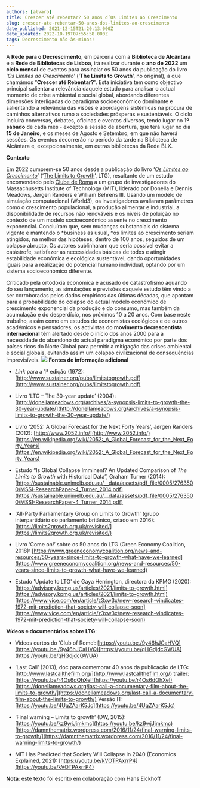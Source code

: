 ```yaml
---
authors: [alvaro]
title: Crescer até rebentar? 50 anos d’Os Limites ao Crescimento
slug: crescer-ate-rebentar-50-anos-dos-limites-ao-crescimento
date_published: 2021-12-15T21:20:13.000Z
date_updated: 2022-10-19T07:55:58.000Z
tags: Decrescimento não-às-minas!
---
```

A **Rede para o Decrescimento**, em parceria com a **Biblioteca de Alcântara** e a **Rede de Bibliotecas de Lisboa**, irá realizar durante o **ano de 2022** um **ciclo mensal** de eventos para assinalar os 50 anos da publicação do livro ‘*Os Limites ao Crescimento*’ (‘**The Limits to Growth**’, no original), a que chamámos “**Crescer até Rebentar?**”. Esta iniciativa tem como objectivo principal salientar a relevância daquele estudo para analisar o actual momento de crise ambiental e social global, abordando diferentes dimensões interligadas do paradigma socioeconómico dominante e salientando a relevância das visões e abordagens sistémicas na procura de caminhos alternativos rumo a sociedades prósperas e sustentáveis. O ciclo incluirá conversas, debates, oficinas e eventos diversos, tendo lugar no **1º sábado** de cada mês - excepto a sessão de abertura, que terá lugar no dia **15 de Janeiro**, e os meses de Agosto e Setembro, em que não haverá sessões. Os eventos decorrerão no período da tarde na Biblioteca de Alcântara e, excepcionalmente, em outras bibliotecas da Rede BLX.

**Contexto**

Em 2022 cumprem-se 50 anos desde a publicação do livro ‘*[Os Limites ao Crescimento](https://pt.wikipedia.org/wiki/Os_Limites_do_Crescimento)*’ (‘[The Limits to Growth](http://en.wikipedia.org/wiki/The_Limits_to_Growth)’, LTG), resultante de um estudo encomendado pelo [Clube de Roma](https://www.clubofrome.org/report/the-limits-to-growth/) a um grupo de investigadores do Massachusetts Institute of Technology (MIT), liderado por Donella e Dennis Meadows, Jørgen Randers e William Behrens III. Usando um modelo de simulação computacional (World3), os investigadores avaliaram parâmetros como o crescimento populacional, a produção alimentar e industrial, a disponibilidade de recursos não renováveis e os níveis de poluição no contexto de um modelo socioeconómico assente no crescimento exponencial. Concluíram que, sem mudanças substanciais do sistema vigente e mantendo o *business as usual, *os limites ao crescimento seriam atingidos, na melhor das hipóteses, dentro de 100 anos, seguidos de um colapso abrupto. Os autores sublinharam que seria possível evitar a catástrofe, satisfazer as necessidades básicas de todos e atingir estabilidade económica e ecológica sustentável, dando oportunidades iguais para a realização do potencial humano individual, optando por um sistema socioeconómico diferente.

Criticado pela ortodoxia económica e acusado de catastrofismo aquando do seu lançamento, as simulações e previsões daquele estudo têm vindo a ser corroboradas pelos dados empíricos das últimas décadas, que apontam para a probabilidade do colapso do actual modelo económico de crescimento exponencial da produção e do consumo, mas também da acumulação e do desperdício, nos próximos 10 a 20 anos. Com base neste trabalho, assim como em estudos de economistas ecológicos e de outros académicos e pensadores, os activistas do **movimento decrescentista internacional** têm alertado desde o início dos anos 2000 para a necessidade do abandono do actual paradigma económico por parte dos países ricos do Norte Global para permitir a mitigação das crises ambiental e social globais, evitando assim um colapso civilizacional de consequências imprevisíveis.
![](/content/images/2021/12/LTG_capas-EN-PT-2.jpg)
**Fontes de informação adicional**

- *Link* para a 1ª edição (1972): [http://www.sustainer.org/pubs/limitstogrowth.pdf](http://www.sustainer.org/pubs/limitstogrowth.pdf)

- Livro ‘LTG – The 30-year update’ (2004): [http://donellameadows.org/archives/a-synopsis-limits-to-growth-the-30-year-update/](http://donellameadows.org/archives/a-synopsis-limits-to-growth-the-30-year-update/)

- Livro ‘2052: A Global Forecast for the Next Forty Years’, Jørgen Randers (2012): [http://www.2052.info/](http://www.2052.info/)[https://en.wikipedia.org/wiki/2052:_A_Global_Forecast_for_the_Next_Forty_Years](https://en.wikipedia.org/wiki/2052:_A_Global_Forecast_for_the_Next_Forty_Years)

- Estudo “Is Global Collapse Imminent? An Updated Comparison of *The Limits to Growth* with Historical Data”, Graham Turner (2014): [https://sustainable.unimelb.edu.au/__data/assets/pdf_file/0005/2763500/MSSI-ResearchPaper-4_Turner_2014.pdf](https://sustainable.unimelb.edu.au/__data/assets/pdf_file/0005/2763500/MSSI-ResearchPaper-4_Turner_2014.pdf)

- 'All-Party Parliamentary Group on Limits to Growth' (grupo interpartidário do parlamento britânico, criado em 2016): [https://limits2growth.org.uk/revisited/](https://limits2growth.org.uk/revisited/)

- Livro ‘Come on!’ sobre os 50 anos do LTG (Green Economy Coalition, 2018): [https://www.greeneconomycoalition.org/news-and-resources/50-years-since-limits-to-growth-what-have-we-learned](https://www.greeneconomycoalition.org/news-and-resources/50-years-since-limits-to-growth-what-have-we-learned)

- Estudo 'Update to LTG' de Gaya Herrington, directora da KPMG (2020): [https://advisory.kpmg.us/articles/2021/limits-to-growth.html](https://advisory.kpmg.us/articles/2021/limits-to-growth.html)[https://www.vice.com/en/article/z3xw3x/new-research-vindicates-1972-mit-prediction-that-society-will-collapse-soon](https://www.vice.com/en/article/z3xw3x/new-research-vindicates-1972-mit-prediction-that-society-will-collapse-soon)

**Vídeos e documentários sobre LTG**:

- Vídeos curtos do ‘Club of Rome’: [https://youtu.be./9y46hJCaHVQ](https://youtu.be./9y46hJCaHVQ)[https://youtu.be/qHGdjdcGWUA](https://youtu.be/qHGdjdcGWUA)

- ‘Last Call’ (2013), doc para comemorar 40 anos da publicação de LTG:[http://www.lastcallthefilm.org/](http://www.lastcallthefilm.org/) trailer: [https://youtu.be/r4Os6dQhXeI](https://youtu.be/r4Os6dQhXeI)[https://donellameadows.org/last-call-a-documentary-film-about-the-limits-to-growth/](https://donellameadows.org/last-call-a-documentary-film-about-the-limits-to-growth/) Versão IT: [https://youtu.be/4UqZAarK5Jc](https://youtu.be/4UqZAarK5Jc)

- ‘Final warning – Limits to growth’ (DW, 2015): [https://youtu.be/kz9wjJjmkmc](https://youtu.be/kz9wjJjmkmc)[https://damnthematrix.wordpress.com/2016/11/24/final-warning-limits-to-growth/](https://damnthematrix.wordpress.com/2016/11/24/final-warning-limits-to-growth/)

- MIT Has Predicted that Society Will Collapse in 2040 (Economics Explained, 2021): [https://youtu.be/kVOTPAxrrP4](https://youtu.be/kVOTPAxrrP4)

**Nota**: este texto foi escrito em colaboração com Hans Eickhoff
